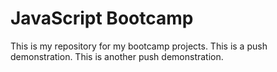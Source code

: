 # JavaScript Bootcamp
This is my repository for my bootcamp projects.   This is a push demonstration. This is another push demonstration.